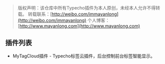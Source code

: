 
> 版权声明：该仓库中所有Typecho插件为本人原创，未经本人允许不得转载。
转载联系：[http://weibo.com/immayanlong](http://weibo.com/immayanlong)
个人博客：[http://www.mayanlong.com](http://www.mayanlong.com)

## 插件列表
- MyTagCloud插件 - Typecho标签云插件，后台控制前台标签智能显示。
